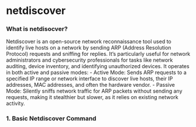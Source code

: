 # netdiscover


### What is netdisocver?
Netdiscover is an open-source network reconnaissance tool used to identify live hosts on a network by sending ARP (Address Resolution Protocol) requests and sniffing for replies. It’s particularly useful for network administrators and cybersecurity professionals for tasks like network auditing, device inventory, and identifying unauthorized devices. It operates in both active and passive modes:
      - Active Mode: Sends ARP requests to a specified IP range or network interface to discover live hosts, their IP addresses, MAC addresses, and often the hardware vendor.
      - Passive Mode: Silently sniffs network traffic for ARP packets without sending any requests, making it stealthier but slower, as it relies on existing network activity.


### 1. Basic Netdiscover Command
````
